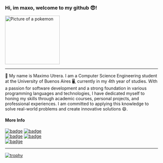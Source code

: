 ### Hi, im maxo, welcome to my github 😎!

<img src="https://images-wixmp-ed30a86b8c4ca887773594c2.wixmp.com/f/3321c70e-a1a8-4754-9c16-dde2c745e9c4/d3grmf7-73c11cd6-ff1e-4a11-9544-be9acc9b41d8.png?token=eyJ0eXAiOiJKV1QiLCJhbGciOiJIUzI1NiJ9.eyJzdWIiOiJ1cm46YXBwOjdlMGQxODg5ODIyNjQzNzNhNWYwZDQxNWVhMGQyNmUwIiwiaXNzIjoidXJuOmFwcDo3ZTBkMTg4OTgyMjY0MzczYTVmMGQ0MTVlYTBkMjZlMCIsIm9iaiI6W1t7InBhdGgiOiJcL2ZcLzMzMjFjNzBlLWExYTgtNDc1NC05YzE2LWRkZTJjNzQ1ZTljNFwvZDNncm1mNy03M2MxMWNkNi1mZjFlLTRhMTEtOTU0NC1iZTlhY2M5YjQxZDgucG5nIn1dXSwiYXVkIjpbInVybjpzZXJ2aWNlOmZpbGUuZG93bmxvYWQiXX0.ohJy1B99SirTFRz4JA0DN4KYeU2mCg8idWiHUQWubBA" width="180" height="160" alt="Picture of a pokemon">

<hr />

🍃 My name is Maximo Utrera. I am a Computer Science Engineering student at the University of Buenos Aires 🖥️, currently in my 4th year of studies. With a passion for software development and a strong foundation in various programming languages and technologies, I have dedicated myself to honing my skills through academic courses, personal projects, and professional experiences. I am committed to applying this knowledge to solve real-world problems and create innovative solutions 😄.

#### More Info

[![badge](https://img.shields.io/badge/-LinkedIn-blue?logo=linkedin)](https://www.linkedin.com/in/maximo-utrera/)
[![badge](https://img.shields.io/badge/-Portfolio-gray?logo=gamejolt&logoColor=white)](https://maxogod.github.io/)    
[![badge](https://img.shields.io/badge/-CV%20(en)-black?logo=readdotcv&logoColor=black&labelColor=white)](https://drive.google.com/file/d/1d9GvhNieKARq8_7k2xEvYylxsTE-EVyd/view)
[![badge](https://img.shields.io/badge/-CV%20(es)-black?logo=readdotcv&logoColor=black&labelColor=white)](https://drive.google.com/file/d/1_58iYXLdfU_IgMbOYfXcsvPTgNuFWtk3/view)    
[![badge](https://img.shields.io/badge/-Gists-black?logo=github&logoColor=white)](https://gist.github.com/maxogod)

<hr />

[![trophy](https://github-profile-trophy.vercel.app/?username=maxogod&theme=tokyonight&no-bg=false&no-frame=true&title=MultiLanguage,Commits,Reviews,PR,Repositories,Issues,Followers,Stars)](https://github.com/ryo-ma/github-profile-trophy)

<!-- [![My stats](https://github-readme-stats.vercel.app/api?username=maxogod&show_icons=true&theme=tokyonight)](https://github.com/anuraghazra/github-readme-stats) -->
